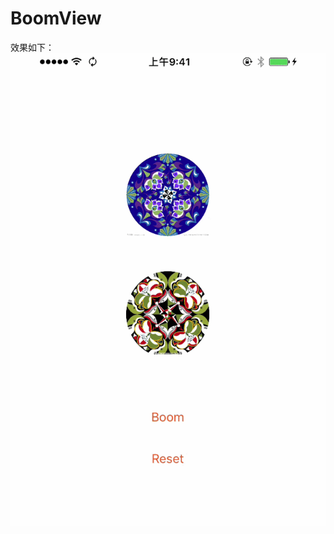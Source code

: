 # BoomView


效果如下：
![Boom](https://github.com/CoderSteveJones/BoomView/blob/master/BoomViewGif.gif)

